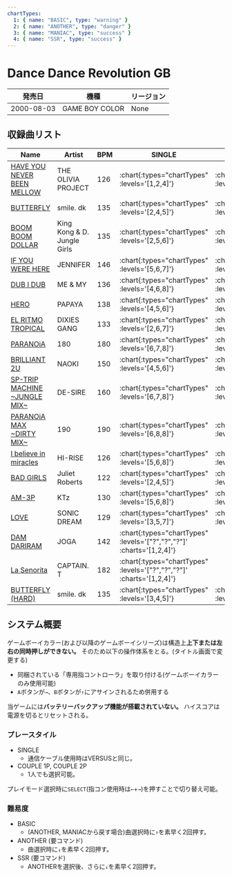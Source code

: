 ```yaml
---
chartTypes:
  1: { name: "BASIC", type: "warning" }
  2: { name: "ANOTHER", type: "danger" }
  3: { name: "MANIAC", type: "success" }
  4: { name: "SSR", type: "success" }
---
```


# Dance Dance Revolution GB

|発売日|機種|リージョン|
|------|----|---------|
|2000-08-03|GAME BOY COLOR|None|

## 収録曲リスト

|Name|Artist|BPM|SINGLE|COUPLE|
|----|------|---|------|------|
|[HAVE YOU NEVER BEEN MELLOW](/playstation-jp/1st/have-you-never-been-mellow)|THE OLIVIA PROJECT|126| :chart{:types="chartTypes" :levels='[1,2,4]'} | :chart{:types="chartTypes" :levels='[1,2,4]'} |
|[BUTTERFLY](/playstation-jp/1st/butterfly)|smile. dk|135| :chart{:types="chartTypes" :levels='[2,4,5]'} | :chart{:types="chartTypes" :levels='[2,4,5]'} |
|[BOOM BOOM DOLLAR](/playstation-jp/2nd/boom-boom-dollar)|King Kong & D. Jungle Girls|135| :chart{:types="chartTypes" :levels='[2,5,6]'} | :chart{:types="chartTypes" :levels='[2,5,6]'} ||
|[IF YOU WERE HERE](/playstation-jp/2nd/if-you-were-here)|JENNIFER|146| :chart{:types="chartTypes" :levels='[5,6,7]'} | :chart{:types="chartTypes" :levels='[5,6,7]'} |
|[DUB I DUB](/playstation-jp/2nd/dub-i-dub)|ME & MY|136| :chart{:types="chartTypes" :levels='[4,6,8]'} | :chart{:types="chartTypes" :levels='[4,6,8]'} |
|[HERO](/playstation-jp/2nd/hero)|PAPAYA|138| :chart{:types="chartTypes" :levels='[4,5,6]'} | :chart{:types="chartTypes" :levels='[4,5,6]'} |
|[EL RITMO TROPICAL](/playstation-jp/2nd/el-ritmo-tropical)|DIXIES GANG|133| :chart{:types="chartTypes" :levels='[2,6,7]'} | :chart{:types="chartTypes" :levels='[2,6,7]'} |
|[PARANOiA](/playstation-jp/1st/paranoia)|180|180| :chart{:types="chartTypes" :levels='[6,7,8]'} | :chart{:types="chartTypes" :levels='[6,7,8]'} |
|[BRILLIANT 2U](/playstation-jp/2nd/brilliant-2u)|NAOKI|150| :chart{:types="chartTypes" :levels='[4,5,6]'} | :chart{:types="chartTypes" :levels='[4,5,6]'} |
|[SP-TRIP MACHINE \~JUNGLE MIX\~](/playstation-jp/2nd/sp-trip-machine)|DE-SIRE|160| :chart{:types="chartTypes" :levels='[6,7,8]'} | :chart{:types="chartTypes" :levels='[6,7,8]'} |
|[PARANOiA MAX \~DIRTY MIX\~](/playstation-jp/1st/paranoia-max)|190|190| :chart{:types="chartTypes" :levels='[6,8,8]'} | :chart{:types="chartTypes" :levels='[6,8,8]'} |
|[I believe in miracles](/playstation-jp/1st/i-believe-in-miracles)|HI-RISE|126| :chart{:types="chartTypes" :levels='[5,6,8]'} | :chart{:types="chartTypes" :levels='[5,6,8]'} |
|[BAD GIRLS](/playstation-jp/2nd/bad-girls)|Juliet Roberts|122| :chart{:types="chartTypes" :levels='[2,4,5]'} | :chart{:types="chartTypes" :levels='[2,4,5]'} |
|[AM-3P](/playstation-jp/2nd/am-3p)|KTz|130| :chart{:types="chartTypes" :levels='[5,6,8]'} | :chart{:types="chartTypes" :levels='[5,6,8]'} |
|[LOVE](/playstation-jp/2nd/love)|SONIC DREAM|129| :chart{:types="chartTypes" :levels='[3,5,7]'} | :chart{:types="chartTypes" :levels='[3,5,7]'} |
|[DAM DARIRAM](/playstation-jp/3rd/dam-dariram)|JOGA|142| :chart{:types="chartTypes" :levels='["?","?","?"]' :charts='[1,2,4]'} ||
|[La Senorita](/playstation-jp/3rd/la-senorita)|CAPTAIN. T|182| :chart{:types="chartTypes" :levels='["?","?","?"]' :charts='[1,2,4]'} ||
|[BUTTERFLY (HARD)](/playstation-jp/1st/butterfly)|smile. dk|135| :chart{:types="chartTypes" :levels='[3,4,5]'} | :chart{:types="chartTypes" :levels='[3,4,5]'} |

## システム概要

ゲームボーイカラー(および以降のゲームボーイシリーズ)は構造上**上下または左右の同時押しができない。**
そのため以下の操作体系をとる。(タイトル画面で変更する)

- 同梱されている「専用指コントローラ」を取り付ける(ゲームボーイカラーのみ使用可能)
- `A`ボタンが`→`、`B`ボタンが`↑`にアサインされるため併用する

当ゲームには**バッテリーバックアップ機能が搭載されていない。**
ハイスコアは電源を切るとリセットされる。

### プレースタイル

- SINGLE
  - 通信ケーブル使用時はVERSUSと同じ。
- COUPLE 1P, COUPLE 2P
  - 1人でも選択可能。

プレイモード選択時に`SELECT`(指コン使用時は`←`+`→`)を押すことで切り替え可能。

### 難易度

- BASIC
  - (ANOTHER, MANIACから戻す場合)曲選択時に`↑`を素早く2回押す。
- ANOTHER (要コマンド)
  - 曲選択時に`↓`を素早く2回押す。
- SSR (要コマンド)
  - ANOTHERを選択後、さらに`↓`を素早く2回押す。

